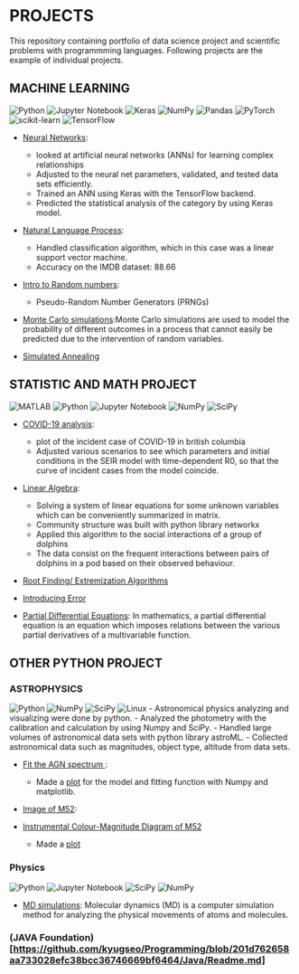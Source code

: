 # PROJECTS

This repository containing portfolio of data science project and scientific problems with programmming languages. 
Following projects are the example of individual projects. 


## MACHINE LEARNING
![Python](https://img.shields.io/badge/python-3670A0?style=for-the-badge&logo=python&logoColor=ffdd54) 	![Jupyter Notebook](https://img.shields.io/badge/jupyter-%23FA0F00.svg?style=for-the-badge&logo=jupyter&logoColor=white) 	![Keras](https://img.shields.io/badge/Keras-%23D00000.svg?style=for-the-badge&logo=Keras&logoColor=white) 	![NumPy](https://img.shields.io/badge/numpy-%23013243.svg?style=for-the-badge&logo=numpy&logoColor=white) 	![Pandas](https://img.shields.io/badge/pandas-%23150458.svg?style=for-the-badge&logo=pandas&logoColor=white) 	![PyTorch](https://img.shields.io/badge/PyTorch-%23EE4C2C.svg?style=for-the-badge&logo=PyTorch&logoColor=white) 	![scikit-learn](https://img.shields.io/badge/scikit--learn-%23F7931E.svg?style=for-the-badge&logo=scikit-learn&logoColor=white) 	![TensorFlow](https://img.shields.io/badge/TensorFlow-%23FF6F00.svg?style=for-the-badge&logo=TensorFlow&logoColor=white)

* [Neural Networks](https://github.com/kyugseo/Programming/blob/a6df69aff317c2c9edf8ed2ddcb530f7a247cd70/Python/Computational%20Physics/Week9_Michelle%20Moon.ipynb):
   
  - looked at artificial neural networks (ANNs) for learning complex relationships
  -	Adjusted to the neural net parameters, validated, and tested data sets efficiently.
  -	Trained an ANN using Keras with the TensorFlow backend. 
  -	Predicted the statistical analysis of the category by using Keras model.

* [Natural Language Process](https://github.com/kyugseo/Programming/blob/22be95ad245f01b3389e2dcd4ac1b4370870ebc1/Python/Computational%20Physics/Project2_MichelleMoon.ipynb):
   - Handled classification algorithm, which in this case was a linear support vector machine.
   - Accuracy on the IMDB dataset: 88.66


* [Intro to Random numbers](https://github.com/kyugseo/Programming/blob/18e37ac46c65274a2f0284e6fa58a314201f46ff/Python/Computational%20Physics/Intro%20to%20Random%20numbers.ipynb):
  - Pseudo-Random Number Generators (PRNGs)

* [Monte Carlo simulations](https://github.com/kyugseo/Programming/blob/705a2b56154c5d1c0915372627099cfed4e75949/Python/Computational%20Physics/Monte%20Carlo%20Methods.ipynb):Monte Carlo simulations are used to model the probability of different outcomes in a process that cannot easily be predicted due to the intervention of random variables.

* [Simulated Annealing](https://github.com/kyugseo/Programming/blob/705a2b56154c5d1c0915372627099cfed4e75949/Python/Computational%20Physics/Simulated%20Annealing.ipynb)
 

## STATISTIC AND MATH PROJECT
![MATLAB](https://img.shields.io/badge/Matlab-3670A0?style=for-the-badge&logo=matlab&logoColor=ffdd54) 	![Python](https://img.shields.io/badge/python-3670A0?style=for-the-badge&logo=python&logoColor=ffdd54) 	![Jupyter Notebook](https://img.shields.io/badge/jupyter-%23FA0F00.svg?style=for-the-badge&logo=jupyter&logoColor=white)  ![NumPy](https://img.shields.io/badge/numpy-%23013243.svg?style=for-the-badge&logo=numpy&logoColor=white)  ![SciPy](https://img.shields.io/badge/SciPy-%230C55A5.svg?style=for-the-badge&logo=scipy&logoColor=%white)
* [COVID-19 analysis](https://github.com/kyugseo/Programming/blob/2cb9ea024e4cce47fa35e2e5d7923fd6a6538e78/matlab/covid19analysis/README.md):
   - plot of the incident case of COVID-19 in british columbia
   - Adjusted various scenarios to see which parameters and initial conditions in the SEIR model with time-dependent R0, so that the curve of incident cases from the model coincide.
   


* [Linear Algebra](https://github.com/kyugseo/Programming/blob/f2137fa6affd6be102f78055b3567215c7c5b43f/Python/Computational%20Physics/Linear%20Algebra.ipynb):
  - Solving a system of linear equations for some unknown variables which can be conveniently summarized in matrix.
  - Community structure was built with python library networkx
  - Applied this algorithm to the social interactions of a group of dolphins
  - The data consist on the frequent interactions between pairs of dolphins in a pod based on their observed behaviour.

* [Root Finding/ Extremization Algorithms](https://github.com/kyugseo/Programming/blob/18e37ac46c65274a2f0284e6fa58a314201f46ff/Python/Computational%20Physics/Root%20finding%20and%20Extremization.ipynb)

* [Introducing Error](https://github.com/kyugseo/Programming/blob/18e37ac46c65274a2f0284e6fa58a314201f46ff/Python/Computational%20Physics/Introducing%20Error.ipynb)

* [Partial Differential Equations](https://github.com/kyugseo/Programming/blob/705a2b56154c5d1c0915372627099cfed4e75949/Python/Computational%20Physics/Partial%20differential%20Equation.ipynb): In mathematics, a partial differential equation is an equation which imposes relations between the various partial derivatives of a multivariable function.



## OTHER PYTHON PROJECT

### ASTROPHYSICS 
![Python](https://img.shields.io/badge/python-3670A0?style=for-the-badge&logo=python&logoColor=ffdd54) 	![NumPy](https://img.shields.io/badge/numpy-%23013243.svg?style=for-the-badge&logo=numpy&logoColor=white) 	![SciPy](https://img.shields.io/badge/SciPy-%230C55A5.svg?style=for-the-badge&logo=scipy&logoColor=%white)  ![Linux](https://img.shields.io/badge/Linux-FCC624?style=for-the-badge&logo=linux&logoColor=black)
    - Astronomical physics analyzing and visualizing were done by python. 
    - Analyzed the photometry with the calibration and calculation by using Numpy and SciPy.
    - Handled large volumes of astronomical data sets with python library astroML.
    - Collected astronomical data such as magnitudes, object type, altitude from data sets. 
  
* [Fit the AGN spectrum ](https://github.com/kyugseo/Programming/blob/899b127f69b1062454e7aea004d699fb4a18c6c3/Python/Astrophysics/fitANG.py): 
  - Made a [plot](https://github.com/kyugseo/Programming/blob/899b127f69b1062454e7aea004d699fb4a18c6c3/Python/Astrophysics/SpectrumFit_AGN.png) for the model and fitting function with Numpy and matplotlib. 
  
* [Image of M52](https://github.com/kyugseo/Programming/blob/1a6ab0bf61037dc26c71ec87d6d21395f8fc9725/Python/Astrophysics/README_M52.md):

* [Instrumental Colour-Magnitude Diagram of M52](https://github.com/kyugseo/Programming/blob/a9afba10442c1e59f661436eb7953edaf1fd9088/Python/Astrophysics/photometry.py)
  - Made a [plot](https://github.com/kyugseo/Programming/blob/2f28a6e2d91b2a20e29fb5239523fccfd8c07bf5/Python/Astrophysics/cmd_instrumental.png)
  


### Physics 
![Python](https://img.shields.io/badge/python-3670A0?style=for-the-badge&logo=python&logoColor=ffdd54) 	![Jupyter Notebook](https://img.shields.io/badge/jupyter-%23FA0F00.svg?style=for-the-badge&logo=jupyter&logoColor=white)  ![SciPy](https://img.shields.io/badge/SciPy-%230C55A5.svg?style=for-the-badge&logo=scipy&logoColor=%white)  ![NumPy](https://img.shields.io/badge/numpy-%23013243.svg?style=for-the-badge&logo=numpy&logoColor=white)

* [MD simulations](https://github.com/kyugseo/Programming/blob/18e37ac46c65274a2f0284e6fa58a314201f46ff/Python/Computational%20Physics/MD%20simulations.ipynb):
Molecular dynamics (MD) is a computer simulation method for analyzing the physical movements of atoms and molecules.


### (JAVA Foundation)[https://github.com/kyugseo/Programming/blob/201d762658aa733028efc38bcc36746669bf6464/Java/Readme.md]
